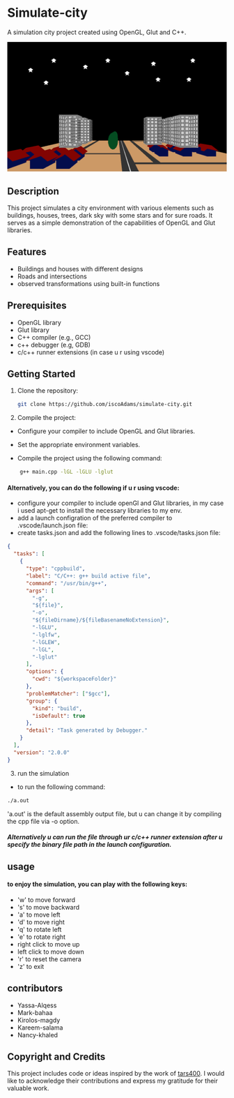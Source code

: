 # Simulate-city

A simulation city project created using OpenGL, Glut and C++.

![a screenshot for the window](screenshot.png)

## Description

This project simulates a city environment with various elements such as buildings, houses, trees, dark sky with some stars and for sure roads. It serves as a simple demonstration of the capabilities of OpenGL and Glut libraries.

## Features

- Buildings and houses with different designs
- Roads and intersections
- observed transformations using built-in functions

## Prerequisites

- OpenGL library
- Glut library
- C++ compiler (e.g., GCC)
- c++ debugger (e.g, GDB)
- c/c++ runner extensions (in case u r using vscode)

## Getting Started

1. Clone the repository:

   ```bash
   git clone https://github.com/iscoAdams/simulate-city.git

   ```

2. Compile the project:

- Configure your compiler to include OpenGL and Glut libraries.

- Set the appropriate environment variables.

- Compile the project using the following command:

```bash
    g++ main.cpp -lGL -lGLU -lglut
```

#### Alternatively, you can do the following if u r using vscode:

- configure your compiler to include openGl and Glut libraries, in my case i used apt-get to install the necessary libraries to my env.
- add a launch configration of the preferred compiler to .vscode/launch.json file:
- create tasks.json and add the following lines to .vscode/tasks.json file:

```json
{
  "tasks": [
    {
      "type": "cppbuild",
      "label": "C/C++: g++ build active file",
      "command": "/usr/bin/g++",
      "args": [
        "-g",
        "${file}",
        "-o",
        "${fileDirname}/${fileBasenameNoExtension}",
        "-lGLU",
        "-lglfw",
        "-lGLEW",
        "-lGL",
        "-lglut"
      ],
      "options": {
        "cwd": "${workspaceFolder}"
      },
      "problemMatcher": ["$gcc"],
      "group": {
        "kind": "build",
        "isDefault": true
      },
      "detail": "Task generated by Debugger."
    }
  ],
  "version": "2.0.0"
}
```

3. run the simulation
 
- to run the following command:
``` bash
./a.out
```
'a.out' is the default assembly output file, but u can change it by compiling the cpp file via -o option.

##### Alternatively u can run the file through ur c/c++ runner extension after u specify the binary file path in the launch configuration. 

## usage
#### to enjoy the simulation, you can play with the following keys:

- 'w' to move forward
- 's' to move backward
- 'a' to move left
- 'd' to move right
- 'q' to rotate left
- 'e' to rotate right
- right click to move up
- left click to move down
- 'r' to reset the camera
- 'z' to exit

## contributors

- Yassa-Alqess
- Mark-bahaa
- Kirolos-magdy
- Kareem-salama
- Nancy-khaled


## Copyright and Credits
This project includes code or ideas inspired by the work of [tars400](https://github.com/tars400/3Dcity-in-OpenGL). I would like to acknowledge their contributions and express my gratitude for their valuable work.

